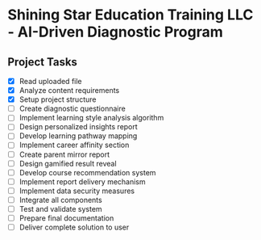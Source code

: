 # Shining Star Education Training LLC - AI-Driven Diagnostic Program

## Project Tasks

- [x] Read uploaded file
- [x] Analyze content requirements
- [x] Setup project structure
- [ ] Create diagnostic questionnaire
- [ ] Implement learning style analysis algorithm
- [ ] Design personalized insights report
- [ ] Develop learning pathway mapping
- [ ] Implement career affinity section
- [ ] Create parent mirror report
- [ ] Design gamified result reveal
- [ ] Develop course recommendation system
- [ ] Implement report delivery mechanism
- [ ] Implement data security measures
- [ ] Integrate all components
- [ ] Test and validate system
- [ ] Prepare final documentation
- [ ] Deliver complete solution to user
